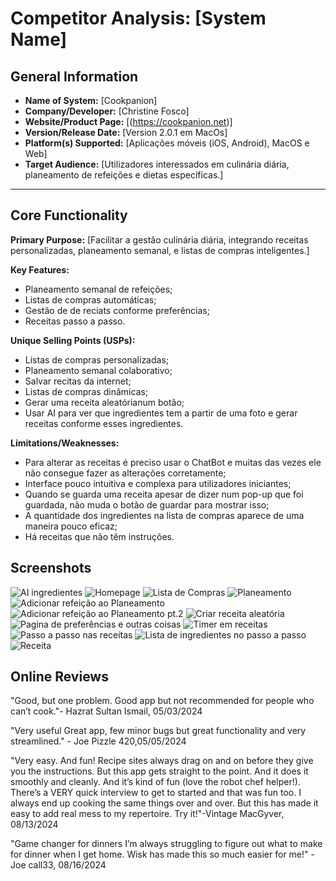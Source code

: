 # Competitor Analysis: [System Name] 
## General Information 
- **Name of System:** [Cookpanion] 
- **Company/Developer:** [Christine Fosco] 
- **Website/Product Page:** [(https://cookpanion.net)] 
- **Version/Release Date:** [Version 2.0.1 em MacOs] 
- **Platform(s) Supported:** [Aplicações móveis (iOS, Android), MacOS e Web] 
- **Target Audience:** [Utilizadores interessados em culinária diária, planeamento de refeições e dietas específicas.] 

--- 
## Core Functionality 

**Primary Purpose:** [Facilitar a gestão culinária diária, integrando receitas personalizadas, planeamento semanal, e listas de compras inteligentes.] 

**Key Features:** 
- Planeamento semanal de refeições;
- Listas de compras automáticas;
- Gestão de de reciats conforme preferências;
- Receitas passo a passo.

**Unique Selling Points (USPs):** 
- Listas de compras personalizadas;
- Planeamento semanal colaborativo;
- Salvar recitas da internet;
- Listas de compras dinâmicas;
- Gerar uma receita aleatórianum botão;
- Usar AI para ver que ingredientes tem a partir de uma foto e gerar receitas conforme esses ingredientes. 

**Limitations/Weaknesses:** 
- Para alterar as receitas é preciso usar o ChatBot e muitas das vezes ele não consegue fazer as alterações corretamente;
- Interface pouco intuitiva e complexa para utilizadores iniciantes;
- Quando se guarda uma receita apesar de dizer num pop-up que foi guardada, não muda o botão de guardar para mostrar isso;
- A quantidade dos ingredientes na lista de compras aparece de uma maneira pouco eficaz; 
- Há receitas que não têm instruções.



## Screenshots
![AI ingredientes](<imagens/Screenshot 2025-03-10 at 15.13.40.png>)
![Homepage](<imagens/Screenshot 2025-03-10 at 15.13.01.png>)
![Lista de Compras](imagens/image-2.png)
![Planeamento](<imagens/Screenshot 2025-03-10 at 15.11.45.png>)
![Adicionar refeição ao Planeamento](<imagens/Screenshot 2025-03-10 at 15.11.42.png>)
![Adicionar refeição ao Planeamento pt.2](<imagens/naScreenshot 2025-03-10 at 15.11.36.png>)
![Criar receita aleatória](<imagens/Screenshot 2025-03-10 at 15.11.02.png>)
![Pagina de preferências e outras coisas](<imagens/Screenshot 2025-03-10 at 15.10.56.png>)
![Timer em receitas](<imagens/Screenshot 2025-03-10 at 15.09.51.png>)
![Passo a passo nas receitas](<imagens/Screenshot 2025-03-10 at 15.08.57.png>)
![Lista de ingredientes no passo a passo](<imagens/Screenshot 2025-03-10 at 15.08.36.png>)
![Receita](<imagens/Screenshot 2025-03-10 at 15.04.28.png>)


## Online Reviews
"Good, but one problem.
Good app but not recommended for people who can’t cook."- Hazrat Sultan Ismail, 05/03/2024

"Very useful
Great app, few minor bugs but great functionality and very streamlined." - Joe Pizzle 420,05/05/2024

"Very easy. And fun!
Recipe sites always drag on and on before they give you the instructions. But this app gets straight to the point. And it does it smoothly and cleanly. And it’s kind of fun (love the robot chef helper!). There’s a VERY quick interview to get to started and that was fun too. I always end up cooking the same things over and over. But this has made it easy to add real mess to my repertoire. Try it!"-Vintage MacGyver, 08/13/2024

"Game changer for dinners
I’m always struggling to figure out what to make for dinner when I get home. Wisk has made this so much easier for me!" - Joe call33, 08/16/2024